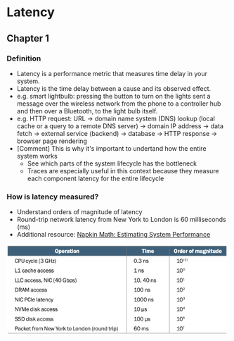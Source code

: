 # Latency

## Chapter 1

### Definition

- Latency is a performance metric that measures time delay in your system.
- Latency is the time delay between a cause and its observed effect.
- e.g. smart lightbulb: pressing the button to turn on the lights sent a message over the wireless network from the phone to a controller hub and then over a Bluetooth, to the light bulb itself.
- e.g. HTTP request: URL -> domain name system (DNS) lookup (local cache or a query to a remote DNS server) -> domain IP address -> data fetch -> external service (backend) -> database -> HTTP response -> browser page rendering
- [Comment] This is why it's important to undertand how the entire system works
  - See which parts of the system lifecycle has the bottleneck
  - Traces are especially useful in this context because they measure each component latency for the entire lifecycle

### How is latency measured?

- Understand orders of magnitude of latency
- Round-trip network latency from New York to London is 60 milliseconds (ms)
- Additional resource: [Napkin Math: Estimating System Performance](https://www.youtube.com/watch?v=IxkSlnrRFqc&t=1s)

![](images/001.png)
